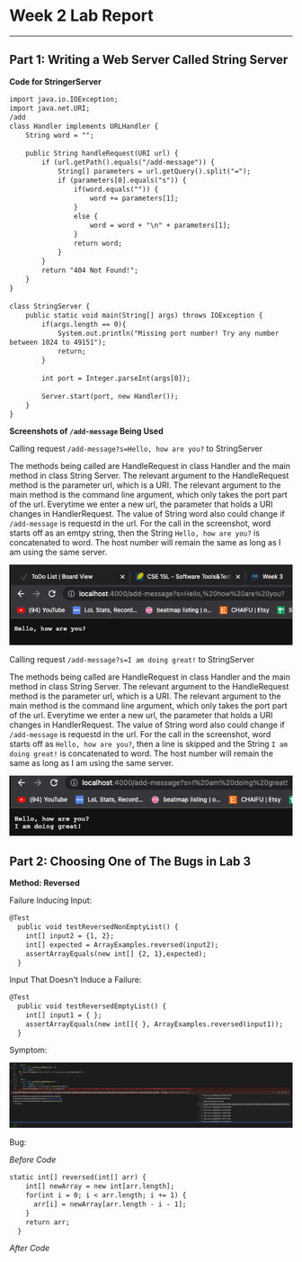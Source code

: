 # Week 2 Lab Report
---
## Part 1: Writing a Web Server Called String Server
**Code for StringerServer**
```
import java.io.IOException;
import java.net.URI;
/add
class Handler implements URLHandler {
    String word = "";

    public String handleRequest(URI url) {
        if (url.getPath().equals("/add-message")) {
            String[] parameters = url.getQuery().split("=");
            if (parameters[0].equals("s")) {
                if(word.equals("")) {
                    word += parameters[1];
                }
                else {
                    word = word + "\n" + parameters[1];
                }
                return word;
            }
        }
        return "404 Not Found!";
    }
}

class StringServer {
    public static void main(String[] args) throws IOException {
        if(args.length == 0){
            System.out.println("Missing port number! Try any number between 1024 to 49151");
            return;
        }

        int port = Integer.parseInt(args[0]);

        Server.start(port, new Handler());
    }
}
```
**Screenshots of `/add-message` Being Used**

Calling request `/add-message?s=Hello, how are you?` to StringServer

The methods being called are HandleRequest in class Handler and the main method in class String Server. 
The relevant argument to the HandleRequest method is the parameter url, which is a URI. The relevant argument to the main method is the command line argument, which only takes the port part of the url. Everytime we enter a new url, the parameter that holds a URI changes in HandlerRequest. The value of String word also could change if `/add-message` is requestd in the url. For the call in the screenshot, word starts off as an emtpy string, then the String `Hello, how are you?` is concatenated to word. The host number will remain the same as long as I am using the same server. 



![image](add-message-one.png)

Calling request `/add-message?s=I am doing great!` to StringServer

The methods being called are HandleRequest in class Handler and the main method in class String Server. 
The relevant argument to the HandleRequest method is the parameter url, which is a URI. The relevant argument to the main method is the command line argument, which only takes the port part of the url. Everytime we enter a new url, the parameter that holds a URI changes in HandlerRequest. The value of String word also could change if `/add-message` is requestd in the url. For the call in the screenshot, word starts off as `Hello, how are you?`, then a line is skipped and the String `I am doing great!` is concatenated to word. The host number will remain the same as long as I am using the same server. 

![image](add-message-two.png)

## Part 2: Choosing One of The Bugs in Lab 3

**Method: Reversed**

Failure Inducing Input:
```
@Test
  public void testReversedNonEmptyList() {
    int[] input2 = {1, 2};
    int[] expected = ArrayExamples.reversed(input2);
    assertArrayEquals(new int[] {2, 1},expected);
  }
```

Input That Doesn't Induce a Failure:
```
@Test
  public void testReversedEmptyList() {
    int[] input1 = { };
    assertArrayEquals(new int[]{ }, ArrayExamples.reversed(input1));
  }
```

Symptom: 

![image](lab-report2-symptom.png)

Bug:

*Before Code*
```
static int[] reversed(int[] arr) {
    int[] newArray = new int[arr.length];
    for(int i = 0; i < arr.length; i += 1) {
      arr[i] = newArray[arr.length - i - 1];
    }
    return arr;
  }
```
*After Code*
```

```

